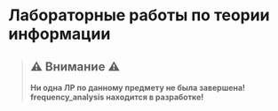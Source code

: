 # Лабораторные работы по теории информации

> ## ⚠ Внимание ⚠
> **Ни одна ЛР по данному предмету не была завершена!**
> **frequency_analysis находится в разработке!**